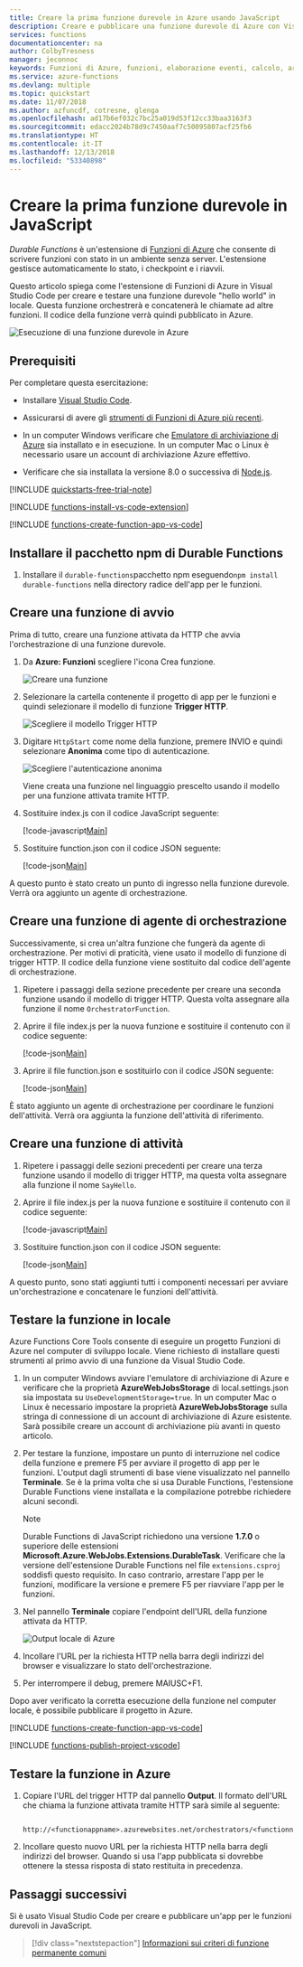 ```yaml
---
title: Creare la prima funzione durevole in Azure usando JavaScript
description: Creare e pubblicare una funzione durevole di Azure con Visual Studio Code.
services: functions
documentationcenter: na
author: ColbyTresness
manager: jeconnoc
keywords: Funzioni di Azure, funzioni, elaborazione eventi, calcolo, architettura senza server
ms.service: azure-functions
ms.devlang: multiple
ms.topic: quickstart
ms.date: 11/07/2018
ms.author: azfuncdf, cotresne, glenga
ms.openlocfilehash: ad17b6ef032c7bc25a019d53f12cc33baa3163f3
ms.sourcegitcommit: edacc2024b78d9c7450aaf7c50095807acf25fb6
ms.translationtype: HT
ms.contentlocale: it-IT
ms.lasthandoff: 12/13/2018
ms.locfileid: "53340898"
---
```

# <a name="create-your-first-durable-function-in-javascript"></a>Creare la prima funzione durevole in JavaScript

*Durable Functions* è un'estensione di [Funzioni di Azure](../functions-overview.md) che consente di scrivere funzioni con stato in un ambiente senza server. L'estensione gestisce automaticamente lo stato, i checkpoint e i riavvii.

Questo articolo spiega come l'estensione di Funzioni di Azure in Visual Studio Code per creare e testare una funzione durevole "hello world" in locale.  Questa funzione orchestrerà e concatenerà le chiamate ad altre funzioni. Il codice della funzione verrà quindi pubblicato in Azure.

![Esecuzione di una funzione durevole in Azure](./media/quickstart-js-vscode/functions-vs-code-complete.png)

## <a name="prerequisites"></a>Prerequisiti

Per completare questa esercitazione:

* Installare [Visual Studio Code](https://code.visualstudio.com/download).

* Assicurarsi di avere gli [strumenti di Funzioni di Azure più recenti](../functions-develop-vs.md#check-your-tools-version).

* In un computer Windows verificare che [Emulatore di archiviazione di Azure](../../storage/common/storage-use-emulator.md) sia installato e in esecuzione. In un computer Mac o Linux è necessario usare un account di archiviazione Azure effettivo.

* Verificare che sia installata la versione 8.0 o successiva di [Node.js](https://nodejs.org/).

[!INCLUDE [quickstarts-free-trial-note](../../../includes/quickstarts-free-trial-note.md)]

[!INCLUDE [functions-install-vs-code-extension](../../../includes/functions-install-vs-code-extension.md)]

[!INCLUDE [functions-create-function-app-vs-code](../../../includes/functions-create-function-app-vs-code.md)]

## <a name="install-the-durable-functions-npm-package"></a>Installare il pacchetto npm di Durable Functions

1. Installare il `durable-functions`pacchetto npm eseguendo`npm install durable-functions` nella directory radice dell'app per le funzioni.

## <a name="create-a-starter-function"></a>Creare una funzione di avvio

Prima di tutto, creare una funzione attivata da HTTP che avvia l'orchestrazione di una funzione durevole.

1. Da **Azure: Funzioni** scegliere l'icona Crea funzione.

    ![Creare una funzione](./media/quickstart-js-vscode/create-function.png)

2. Selezionare la cartella contenente il progetto di app per le funzioni e quindi selezionare il modello di funzione **Trigger HTTP**.

    ![Scegliere il modello Trigger HTTP](./media/quickstart-js-vscode/create-function-choose-template.png)

3. Digitare `HttpStart` come nome della funzione, premere INVIO e quindi selezionare **Anonima** come tipo di autenticazione.

    ![Scegliere l'autenticazione anonima](./media/quickstart-js-vscode/create-function-anonymous-auth.png)

    Viene creata una funzione nel linguaggio prescelto usando il modello per una funzione attivata tramite HTTP.

4. Sostituire index.js con il codice JavaScript seguente:

    [!code-javascript[Main](~/samples-durable-functions/samples/javascript/HttpStart/index.js)]

5. Sostituire function.json con il codice JSON seguente:

    [!code-json[Main](~/samples-durable-functions/samples/javascript/HttpStart/function.json)]

A questo punto è stato creato un punto di ingresso nella funzione durevole. Verrà ora aggiunto un agente di orchestrazione.

## <a name="create-an-orchestrator-function"></a>Creare una funzione di agente di orchestrazione

Successivamente, si crea un'altra funzione che fungerà da agente di orchestrazione. Per motivi di praticità, viene usato il modello di funzione di trigger HTTP. Il codice della funzione viene sostituito dal codice dell'agente di orchestrazione.

1. Ripetere i passaggi della sezione precedente per creare una seconda funzione usando il modello di trigger HTTP. Questa volta assegnare alla funzione il nome `OrchestratorFunction`.

2. Aprire il file index.js per la nuova funzione e sostituire il contenuto con il codice seguente:

    [!code-json[Main](~/samples-durable-functions/samples/javascript/E1_HelloSequence/index.js)]

3. Aprire il file function.json e sostituirlo con il codice JSON seguente:

    [!code-json[Main](~/samples-durable-functions/samples/javascript/E1_HelloSequence/function.json)]

È stato aggiunto un agente di orchestrazione per coordinare le funzioni dell'attività. Verrà ora aggiunta la funzione dell'attività di riferimento.

## <a name="create-an-activity-function"></a>Creare una funzione di attività

1. Ripetere i passaggi delle sezioni precedenti per creare una terza funzione usando il modello di trigger HTTP, ma questa volta assegnare alla funzione il nome `SayHello`.

2. Aprire il file index.js per la nuova funzione e sostituire il contenuto con il codice seguente:

    [!code-javascript[Main](~/samples-durable-functions/samples/javascript/E1_SayHello/index.js)]

3. Sostituire function.json con il codice JSON seguente:

    [!code-json[Main](~/samples-durable-functions/samples/csx/E1_SayHello/function.json)]

A questo punto, sono stati aggiunti tutti i componenti necessari per avviare un'orchestrazione e concatenare le funzioni dell'attività.

## <a name="test-the-function-locally"></a>Testare la funzione in locale

Azure Functions Core Tools consente di eseguire un progetto Funzioni di Azure nel computer di sviluppo locale. Viene richiesto di installare questi strumenti al primo avvio di una funzione da Visual Studio Code.  

1. In un computer Windows avviare l'emulatore di archiviazione di Azure e verificare che la proprietà **AzureWebJobsStorage** di local.settings.json sia impostata su `UseDevelopmentStorage=true`. In un computer Mac o Linux è necessario impostare la proprietà **AzureWebJobsStorage** sulla stringa di connessione di un account di archiviazione di Azure esistente. Sarà possibile creare un account di archiviazione più avanti in questo articolo.

2. Per testare la funzione, impostare un punto di interruzione nel codice della funzione e premere F5 per avviare il progetto di app per le funzioni. L'output dagli strumenti di base viene visualizzato nel pannello **Terminale**. Se è la prima volta che si usa Durable Functions, l'estensione Durable Functions viene installata e la compilazione potrebbe richiedere alcuni secondi.

    > [!NOTE]
    > Durable Functions di JavaScript richiedono una versione **1.7.0** o superiore delle estensioni **Microsoft.Azure.WebJobs.Extensions.DurableTask**. Verificare che la versione dell'estensione Durable Functions nel file `extensions.csproj` soddisfi questo requisito. In caso contrario, arrestare l'app per le funzioni, modificare la versione e premere F5 per riavviare l'app per le funzioni.

3. Nel pannello **Terminale** copiare l'endpoint dell'URL della funzione attivata da HTTP.

    ![Output locale di Azure](../media/functions-create-first-function-vs-code/functions-vscode-f5.png)

4. Incollare l'URL per la richiesta HTTP nella barra degli indirizzi del browser e visualizzare lo stato dell'orchestrazione.

5. Per interrompere il debug, premere MAIUSC+F1.

Dopo aver verificato la corretta esecuzione della funzione nel computer locale, è possibile pubblicare il progetto in Azure.

[!INCLUDE [functions-create-function-app-vs-code](../../../includes/functions-sign-in-vs-code.md)]

[!INCLUDE [functions-publish-project-vscode](../../../includes/functions-publish-project-vscode.md)]

## <a name="test-your-function-in-azure"></a>Testare la funzione in Azure

1. Copiare l'URL del trigger HTTP dal pannello **Output**. Il formato dell'URL che chiama la funzione attivata tramite HTTP sarà simile al seguente:

        http://<functionappname>.azurewebsites.net/orchestrators/<functionname>

2. Incollare questo nuovo URL per la richiesta HTTP nella barra degli indirizzi del browser. Quando si usa l'app pubblicata si dovrebbe ottenere la stessa risposta di stato restituita in precedenza.

## <a name="next-steps"></a>Passaggi successivi

Si è usato Visual Studio Code per creare e pubblicare un'app per le funzioni durevoli in JavaScript.

> [!div class="nextstepaction"]
> [Informazioni sui criteri di funzione permanente comuni](durable-functions-overview.md)